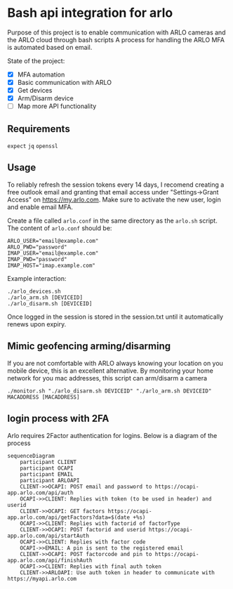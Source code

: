 # Bash api integration for arlo

Purpose of this project is to enable communication with ARLO cameras and the ARLO cloud through bash scripts
A process for handling the ARLO MFA is automated based on email.

State of the project:

- [x] MFA automation
- [x] Basic communication with ARLO
- [x] Get devices
- [x] Arm/Disarm device
- [ ] Map more API functionality

## Requirements

`expect`
`jq`
`openssl`

## Usage

To reliably refresh the session tokens every 14 days, I recomend creating a free outlook email and granting that email access under "Settings->Grant Access" on https://my.arlo.com. 
Make sure to activate the new user, login and enable email MFA.

Create a file called `arlo.conf` in the same directory as the `arlo.sh` script.
The content of `arlo.conf` should be:
```
ARLO_USER="email@example.com"
ARLO_PWD="password"
IMAP_USER="email@example.com"
IMAP_PWD="password"
IMAP_HOST="imap.example.com"
```

Example interaction:
```
./arlo_devices.sh
./arlo_arm.sh [DEVICEID]
./arlo_disarm.sh [DEVICEID]
```

Once logged in the session is stored in the session.txt until it automatically renews upon expiry.


## Mimic geofencing arming/disarming

If you are not comfortable with ARLO always knowing your location on you mobile device, this is an excellent alternative. By monitoring your home network for you mac addresses, this script can arm/disarm a camera

```
./monitor.sh "./arlo_disarm.sh DEVICEID" "./arlo_arm.sh DEVICEID" MACADDRESS [MACADDRESS]
```

## login process with 2FA

Arlo requires 2Factor authentication for logins. Below is a diagram of the process

```mermaid
sequenceDiagram
    participant CLIENT
    participant OCAPI
    participant EMAIL
    participant ARLOAPI
    CLIENT->>OCAPI: POST email and password to https://ocapi-app.arlo.com/api/auth
    OCAPI->>CLIENT: Replies with token (to be used in header) and userid
    CLIENT->>OCAPI: GET factors https://ocapi-app.arlo.com/api/getFactors?data=$(date +%s)
    OCAPI->>CLIENT: Replies with factorid of factorType
    CLIENT->>OCAPI: POST factorid and userid https://ocapi-app.arlo.com/api/startAuth
    OCAPI->>CLIENT: Replies with factor code
    OCAPI->>EMAIL: A pin is sent to the registered email 
    CLIENT->>OCAPI: POST factorcode and pin to https://ocapi-app.arlo.com/api/finishAuth
    OCAPI->>CLIENT: Replies with final auth token
    CLIENT->>ARLOAPI: Use auth token in header to communicate with https://myapi.arlo.com
```